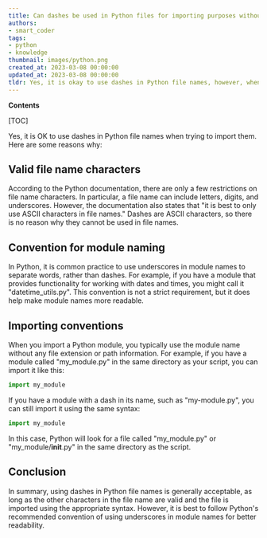 ```yaml
---
title: Can dashes be used in Python files for importing purposes without any issues?
authors:
- smart_coder
tags:
- python
- knowledge
thumbnail: images/python.png
created_at: 2023-03-08 00:00:00
updated_at: 2023-03-08 00:00:00
tldr: Yes, it is okay to use dashes in Python file names, however, when importing them, you must replace the dash with an underscore.
---
```


**Contents**

[TOC]

Yes, it is OK to use dashes in Python file names when trying to import them. Here are some reasons why:

## Valid file name characters

According to the Python documentation, there are only a few restrictions on file name characters. In particular, a file name can include letters, digits, and underscores. However, the documentation also states that "it is best to only use ASCII characters in file names." Dashes are ASCII characters, so there is no reason why they cannot be used in file names.

## Convention for module naming

In Python, it is common practice to use underscores in module names to separate words, rather than dashes. For example, if you have a module that provides functionality for working with dates and times, you might call it "datetime_utils.py". This convention is not a strict requirement, but it does help make module names more readable.

## Importing conventions

When you import a Python module, you typically use the module name without any file extension or path information. For example, if you have a module called "my_module.py" in the same directory as your script, you can import it like this:

```python
import my_module
```

If you have a module with a dash in its name, such as "my-module.py", you can still import it using the same syntax:

```python
import my_module
```

In this case, Python will look for a file called "my_module.py" or "my_module/__init__.py" in the same directory as the script.

## Conclusion

In summary, using dashes in Python file names is generally acceptable, as long as the other characters in the file name are valid and the file is imported using the appropriate syntax. However, it is best to follow Python's recommended convention of using underscores in module names for better readability.
